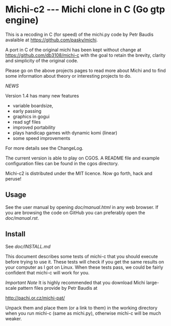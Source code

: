 Michi-c2 --- Michi clone in C (Go gtp engine) 
=============================================

This is a recoding in C (for speed) of the michi.py code by Petr Baudis avalaible at https://github.com/pasky/michi.

A port in C of the original michi has been kept without change at https://github.com/db3108/michi-c with the goal to retain the brevity, clarity and simplicity of the original code.

Please go on the above projects pages to read more about Michi and to find some information about theory or interesting projects to do.

*NEWS*

Version 1.4 has many new features 

- variable boardsize,
- early passing
- graphics in gogui
- read sgf files
- improved portability
- plays handicap games with dynamic komi (linear)
- some speed improvements

For more details see the ChangeLog.

The current version is able to play on CGOS. A README file and example 
configuration files can be found in the cgos directory.

Michi-c2 is distributed under the MIT licence.  Now go forth, hack and peruse!

Usage 
-----

See the user manual by opening *doc/manual.html* in any web browser.
If you are browsing the code on GitHub you can preferably open the 
*doc/manual.rst*.

Install
-------

See *doc/INSTALL.md*

This document describes some tests of michi-c that you should execute before 
trying to use it. These tests will check if you get the same results on your 
computer as I got on Linux. When these tests pass, we could be fairly confident
that michi-c will work for you.
  
*Important Note*  It is highly recommended that you download Michi 
large-scale pattern files provide by Petr Baudis at

http://pachi.or.cz/michi-pat/

Unpack them and place them (or a link to them) in the working directory when you run michi-c (same as michi.py), otherwise michi-c will be much weaker.

